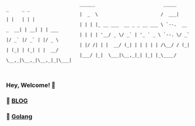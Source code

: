 ```
	
                            ______                          _____           _     _ _      
                            |  _  \                        /  ___|         | |   | | |     
                            | | | |_ __ ___  __ _ _ __ ___ \ `--.  __ _  __| | __| | | ___ 
                            | | | | '__/ _ \/ _` | '_ ` _ \ `--. \/ _` |/ _` |/ _` | |/ _ \
                            | |/ /| | |  __/ (_| | | | | | /\__/ / (_| | (_| | (_| | |  __/
                            |___/ |_|  \___|\__,_|_| |_| |_\____/ \__,_|\__,_|\__,_|_|\___|
                                                               
                                                               
```



### Hey, Welcome! 👋

### 💬 [BLOG](http://www.taohan.xyz)

### 🌱 [Golang](https://golang.org/)





<!--
**DreamSaddle/DreamSaddle** is a ✨ _special_ ✨ repository because its `README.md` (this file) appears on your GitHub profile.

Here are some ideas to get you started:

- 🔭 I’m currently working on ...
- 🌱 I’m currently learning ...
- 👯 I’m looking to collaborate on ...
- 🤔 I’m looking for help with ...
- 💬 Ask me about ...
- 📫 How to reach me: ...
- 😄 Pronouns: ...
- ⚡ Fun fact: ...
-->
